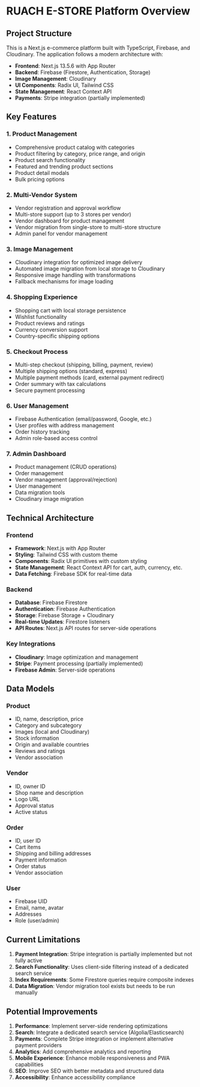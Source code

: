 # RUACH E-STORE Platform Overview

## Project Structure

This is a Next.js e-commerce platform built with TypeScript, Firebase, and Cloudinary. The application follows a modern architecture with:

- **Frontend**: Next.js 13.5.6 with App Router
- **Backend**: Firebase (Firestore, Authentication, Storage)
- **Image Management**: Cloudinary
- **UI Components**: Radix UI, Tailwind CSS
- **State Management**: React Context API
- **Payments**: Stripe integration (partially implemented)

## Key Features

### 1. Product Management
- Comprehensive product catalog with categories
- Product filtering by category, price range, and origin
- Product search functionality
- Featured and trending product sections
- Product detail modals
- Bulk pricing options

### 2. Multi-Vendor System
- Vendor registration and approval workflow
- Multi-store support (up to 3 stores per vendor)
- Vendor dashboard for product management
- Vendor migration from single-store to multi-store structure
- Admin panel for vendor management

### 3. Image Management
- Cloudinary integration for optimized image delivery
- Automated image migration from local storage to Cloudinary
- Responsive image handling with transformations
- Fallback mechanisms for image loading

### 4. Shopping Experience
- Shopping cart with local storage persistence
- Wishlist functionality
- Product reviews and ratings
- Currency conversion support
- Country-specific shipping options

### 5. Checkout Process
- Multi-step checkout (shipping, billing, payment, review)
- Multiple shipping options (standard, express)
- Multiple payment methods (card, external payment redirect)
- Order summary with tax calculations
- Secure payment processing

### 6. User Management
- Firebase Authentication (email/password, Google, etc.)
- User profiles with address management
- Order history tracking
- Admin role-based access control

### 7. Admin Dashboard
- Product management (CRUD operations)
- Order management
- Vendor management (approval/rejection)
- User management
- Data migration tools
- Cloudinary image migration

## Technical Architecture

### Frontend
- **Framework**: Next.js with App Router
- **Styling**: Tailwind CSS with custom theme
- **Components**: Radix UI primitives with custom styling
- **State Management**: React Context API for cart, auth, currency, etc.
- **Data Fetching**: Firebase SDK for real-time data

### Backend
- **Database**: Firebase Firestore
- **Authentication**: Firebase Authentication
- **Storage**: Firebase Storage + Cloudinary
- **Real-time Updates**: Firestore listeners
- **API Routes**: Next.js API routes for server-side operations

### Key Integrations
- **Cloudinary**: Image optimization and management
- **Stripe**: Payment processing (partially implemented)
- **Firebase Admin**: Server-side operations

## Data Models

### Product
- ID, name, description, price
- Category and subcategory
- Images (local and Cloudinary)
- Stock information
- Origin and available countries
- Reviews and ratings
- Vendor association

### Vendor
- ID, owner ID
- Shop name and description
- Logo URL
- Approval status
- Active status

### Order
- ID, user ID
- Cart items
- Shipping and billing addresses
- Payment information
- Order status
- Vendor association

### User
- Firebase UID
- Email, name, avatar
- Addresses
- Role (user/admin)

## Current Limitations

1. **Payment Integration**: Stripe integration is partially implemented but not fully active
2. **Search Functionality**: Uses client-side filtering instead of a dedicated search service
3. **Index Requirements**: Some Firestore queries require composite indexes
4. **Data Migration**: Vendor migration tool exists but needs to be run manually

## Potential Improvements

1. **Performance**: Implement server-side rendering optimizations
2. **Search**: Integrate a dedicated search service (Algolia/Elasticsearch)
3. **Payments**: Complete Stripe integration or implement alternative payment providers
4. **Analytics**: Add comprehensive analytics and reporting
5. **Mobile Experience**: Enhance mobile responsiveness and PWA capabilities
6. **SEO**: Improve SEO with better metadata and structured data
7. **Accessibility**: Enhance accessibility compliance